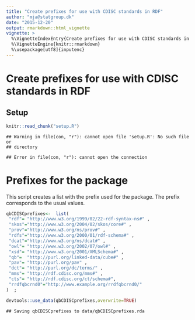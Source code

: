 ```yaml
---
title: "Create prefixes for use with CDISC standards in RDF"
author: "mja@statgroup.dk"
date: "2015-12-20"
output: rmarkdown::html_vignette
vignette: >
  %\VignetteIndexEntry{Create prefixes for use with CDISC standards in RDF}
  %\VignetteEngine{knitr::rmarkdown}
  %\usepackage[utf8]{inputenc}
---
```


# Create prefixes for use with CDISC standards in RDF

## Setup 

```r
knitr::read_chunk("setup.R")
```

```
## Warning in file(con, "r"): cannot open file 'setup.R': No such file or
## directory
```

```
## Error in file(con, "r"): cannot open the connection
```


# Prefixes for the package

This script creates a list with the prefix used for the package.
The prefix corresponds to the usual values.


```r
qbCDISCprefixes<-  list(
 "rdf"= "http://www.w3.org/1999/02/22-rdf-syntax-ns#" ,
 "skos"="http://www.w3.org/2004/02/skos/core#" ,
 "prov"="http://www.w3.org/ns/prov#" ,
 "rdfs"="http://www.w3.org/2000/01/rdf-schema#" ,
 "dcat"="http://www.w3.org/ns/dcat#" ,
 "owl"= "http://www.w3.org/2002/07/owl#" ,
 "xsd"= "http://www.w3.org/2001/XMLSchema#" ,
 "qb"=  "http://purl.org/linked-data/cube#" ,
 "pav"= "http://purl.org/pav" ,
 "dct"= "http://purl.org/dc/terms/" ,
 "mms"= "http://rdf.cdisc.org/mms#" ,
 "cts"= "http://rdf.cdisc.org/ct/schema#",
 "rrdfqbcrnd0"="http://www.example.org/rrdfqbcrnd0/"
)  ;
```



```r
devtools::use_data(qbCDISCprefixes,overwrite=TRUE)
```

```
## Saving qbCDISCprefixes to data/qbCDISCprefixes.rda
```
